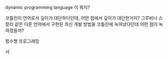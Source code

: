 dynamic programming language 이 뭐지?

코틀린이 언어로서 깊이가 대단하다던데, 어떤 점에서 깊이가 대단한거지? 그루비나 스칼라 같은 다른 언어에서 구현된 최신 개발 방법을 코틀린에 녹여냈다던데 어떤 점이 녹여졌을까?

함수형 프로그래밍

서
<!--stackedit_data:
eyJoaXN0b3J5IjpbOTY2NzQ2MzYyLC01NDMxOTQyODgsMTg5Mz
E1MTQ0OCwtMTI5NjA1NTg0OV19
-->